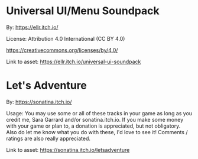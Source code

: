 
# Universal UI/Menu Soundpack

  By: https://ellr.itch.io/
  
  License: Attribution 4.0 International (CC BY 4.0)
  
  https://creativecommons.org/licenses/by/4.0/
  
  Link to asset: https://ellr.itch.io/universal-ui-soundpack
  
# Let's Adventure

  By: https://sonatina.itch.io/
  
  Usage: You may use some or all of these tracks in your game as long as you credit me, Sara Garrard and/or sonatina.itch.io. 
  If you make some money with your game or plan to, a donation is appreciated, but not obligatory. 
  Also do let me know what you do with these, I'd love to see it!  Comments / ratings are also really appreciated.
  
  Link to asset: https://sonatina.itch.io/letsadventure
